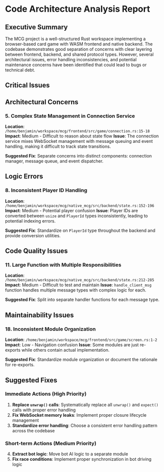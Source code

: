 # Code Architecture Analysis Report

## Executive Summary

The MCG project is a well-structured Rust workspace implementing a browser-based card game with WASM frontend and native backend. The codebase demonstrates good separation of concerns with clear layering between frontend, backend, and shared protocol types. However, several architectural issues, error handling inconsistencies, and potential maintenance concerns have been identified that could lead to bugs or technical debt.

## Critical Issues

## Architectural Concerns

### 5. **Complex State Management in Connection Service**
**Location**: `/home/benjamin/workspace/mcg/frontend/src/game/connection.rs:15-18`
**Impact**: Medium - Difficult to reason about state flow
**Issue**: The connection service mixes WebSocket management with message queuing and event handling, making it difficult to track state transitions.

**Suggested Fix**: Separate concerns into distinct components: connection manager, message queue, and event dispatcher.

## Logic Errors


### 8. **Inconsistent Player ID Handling**
**Location**: `/home/benjamin/workspace/mcg/native_mcg/src/backend/state.rs:152-196`
**Impact**: Medium - Potential player confusion
**Issue**: Player IDs are converted between `usize` and `PlayerId` types inconsistently, leading to potential indexing errors.

**Suggested Fix**: Standardize on `PlayerId` type throughout the backend and provide conversion utilities.


## Code Quality Issues

### 11. **Large Function with Multiple Responsibilities**
**Location**: `/home/benjamin/workspace/mcg/native_mcg/src/backend/state.rs:212-285`
**Impact**: Medium - Difficult to test and maintain
**Issue**: `handle_client_msg` function handles multiple message types with complex logic for each.

**Suggested Fix**: Split into separate handler functions for each message type.

## Maintainability Issues

### 18. **Inconsistent Module Organization**
**Location**: `/home/benjamin/workspace/mcg/frontend/src/game/screen.rs:1-2`
**Impact**: Low - Navigation confusion
**Issue**: Some modules are just re-exports while others contain actual implementation.

**Suggested Fix**: Standardize module organization or document the rationale for re-exports.

## Suggested Fixes

### Immediate Actions (High Priority)
1. **Replace `unwrap()` calls**: Systematically replace all `unwrap()` and `expect()` calls with proper error handling
2. **Fix WebSocket memory leaks**: Implement proper closure lifecycle management
3. **Standardize error handling**: Choose a consistent error handling pattern across the codebase

### Short-term Actions (Medium Priority)
4. **Extract bot logic**: Move bot AI logic to a separate module
5. **Fix race conditions**: Implement proper synchronization in bot driving logic

